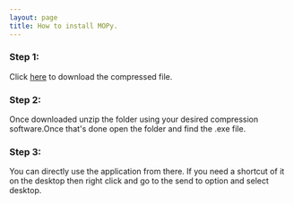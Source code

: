 ```yaml
---
layout: page
title: How to install MOPy.
---
```


### Step 1:
Click [here](downloallink) to download the compressed file.

### Step 2:
Once downloaded unzip the folder using your desired compression software.Once that's done open the folder and find the .exe file. 

### Step 3:
You can directly use the application from there. If you need a shortcut of it on the desktop then right click and go to the send to option and select desktop.